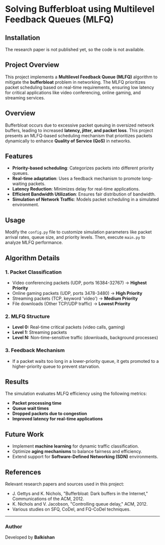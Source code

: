 # Solving Bufferbloat using Multilevel Feedback Queues (MLFQ)

## Installation
The research paper is not published yet, so the code is not available.

## Project Overview
This project implements a **Multilevel Feedback Queue (MLFQ)** algorithm to mitigate the **bufferbloat** problem in networking. The MLFQ prioritizes packet scheduling based on real-time requirements, ensuring low latency for critical applications like video conferencing, online gaming, and streaming services.

## Overview
Bufferbloat occurs due to excessive packet queuing in oversized network buffers, leading to increased **latency, jitter, and packet loss**. This project presents an MLFQ-based scheduling mechanism that prioritizes packets dynamically to enhance **Quality of Service (QoS)** in networks.

## Features
- **Priority-based scheduling**: Categorizes packets into different priority queues.
- **Real-time adaptation**: Uses a feedback mechanism to promote long-waiting packets.
- **Latency Reduction**: Minimizes delay for real-time applications.
- **Efficient Bandwidth Utilization**: Ensures fair distribution of bandwidth.
- **Simulation of Network Traffic**: Models packet scheduling in a simulated environment.

## Usage
Modify the `config.py` file to customize simulation parameters like packet arrival rates, queue size, and priority levels. Then, execute `main.py` to analyze MLFQ performance.

## Algorithm Details
### 1. **Packet Classification**
   - Video conferencing packets (UDP, ports 16384-32767) → **Highest Priority**
   - Online gaming packets (UDP, ports 3478-3480) → **High Priority**
   - Streaming packets (TCP, keyword 'video') → **Medium Priority**
   - File downloads (Other TCP/UDP traffic) → **Lowest Priority**

### 2. **MLFQ Structure**
   - **Level 0:** Real-time critical packets (video calls, gaming)
   - **Level 1:** Streaming packets
   - **Level N:** Non-time-sensitive traffic (downloads, background processes)

### 3. **Feedback Mechanism**
   - If a packet waits too long in a lower-priority queue, it gets promoted to a higher-priority queue to prevent starvation.

## Results
The simulation evaluates MLFQ efficiency using the following metrics:
- **Packet processing time**
- **Queue wait times**
- **Dropped packets due to congestion**
- **Improved latency for real-time applications**

## Future Work
- Implement **machine learning** for dynamic traffic classification.
- Optimize **aging mechanisms** to balance fairness and efficiency.
- Extend support for **Software-Defined Networking (SDN)** environments.

## References
Relevant research papers and sources used in this project:
- J. Gettys and K. Nichols, "Bufferbloat: Dark buffers in the Internet," Communications of the ACM, 2012.
- K. Nichols and V. Jacobson, "Controlling queue delay," ACM, 2012.
- Various studies on SFQ, CoDel, and FQ-CoDel techniques.

---
### Author
Developed by **Balkishan**
